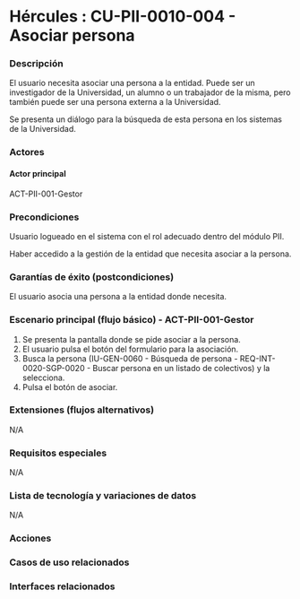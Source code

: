 # Hércules : CU\-PII\-0010\-004 \- Asociar persona







### Descripción

El usuario necesita asociar una persona a la entidad. Puede ser un investigador de la Universidad, un alumno o un trabajador de la misma, pero también puede ser una persona externa a la Universidad.

Se presenta un diálogo para la búsqueda de esta persona en los sistemas de la Universidad.

### Actores

#### Actor principal

ACT\-PII\-001\-Gestor

### Precondiciones

Usuario logueado en el sistema con el rol adecuado dentro del módulo PII.

Haber accedido a la gestión de la entidad que necesita asociar a la persona.

### Garantías de éxito (postcondiciones)

El usuario asocia una persona a la entidad donde necesita.

### Escenario principal (flujo básico) \- ACT\-PII\-001\-Gestor

1. Se presenta la pantalla donde se pide asociar a la persona.
2. El usuario pulsa el botón del formulario para la asociación.
3. Busca la persona (IU\-GEN\-0060 \- Búsqueda de persona \- REQ\-INT\-0020\-SGP\-0020 \- Buscar persona en un listado de colectivos) y la selecciona.
4. Pulsa el botón de asociar.

### Extensiones (flujos alternativos)

N/A

### Requisitos especiales

N/A

### Lista de tecnología y variaciones de datos

N/A

### Acciones

  


  








### Casos de uso relacionados







### Interfaces relacionados









